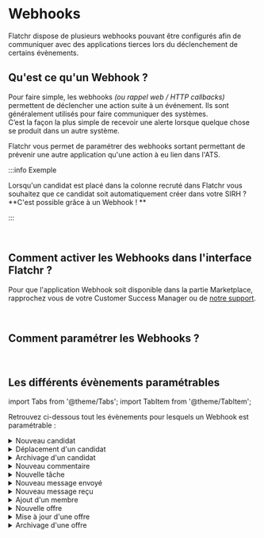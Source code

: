 # Webhooks

Flatchr dispose de plusieurs webhooks pouvant être configurés afin de communiquer avec des applications tierces lors du déclenchement de certains évènements.

## Qu'est ce qu'un Webhook ? 

Pour faire simple, les webhooks *(ou rappel web / HTTP callbacks)* permettent de déclencher une action suite à un événement. Ils sont généralement utilisés pour faire communiquer des systèmes.  
C’est la façon la plus simple de recevoir une alerte lorsque quelque chose se produit dans un autre système.  

Flatchr vous permet de paramétrer des webhooks sortant permettant de prévenir une autre application qu'une action à eu lien dans l'ATS.


:::info Exemple

Lorsqu'un candidat est placé dans la colonne recruté dans Flatchr vous souhaitez que ce candidat soit automatiquement créer dans votre SIRH ?  
**C'est possible grâce à un Webhook ! **

:::

<br/>

## Comment activer les Webhooks dans l'interface Flatchr ? 

Pour que l'application Webhook soit disponible dans la partie Marketplace, rapprochez vous de votre Customer Success Manager ou de [notre support](mailto:support@flatchr.io).

<br/>

## Comment paramétrer les Webhooks ? 


<br/>

## Les différents évènements paramétrables

import Tabs from '@theme/Tabs';
import TabItem from '@theme/TabItem';

Retrouvez ci-dessous tout les évènements pour lesquels un Webhook est paramétrable : 

<Tabs>
<TabItem value="Candidats" label="Candidats" default>
  <details>
    <summary> Nouveau candidat </summary>
      This is the detailed content
  </details>
  <details>
    <summary> Déplacement d'un candidat </summary>
      This is the detailed content
  </details>
  <details>
    <summary> Archivage d'un candidat </summary>
      This is the detailed content
  </details>
</TabItem>
<TabItem value="Actions" label="Actions" default>
  <details>
    <summary> Nouveau commentaire </summary>
      This is the detailed content
  </details>
  <details>
    <summary> Nouvelle tâche  </summary>
      This is the detailed content
  </details>
</TabItem>
<TabItem value="Messages" label="Messages" default>
  <details>
    <summary> Nouveau message envoyé </summary>
      This is the detailed content
  </details>
  <details>
    <summary> Nouveau message reçu </summary>
      This is the detailed content
  </details>
</TabItem>
<TabItem value="Membres" label="Membres" default>
  <details>
    <summary> Ajout d'un membre </summary>
      This is the detailed content
  </details>
</TabItem>
<TabItem value="Offres" label="Offres" default>
  <details>
    <summary> Nouvelle offre </summary>
      This is the detailed content
  </details>
  <details>
    <summary> Mise à jour d'une offre </summary>
      This is the detailed content
  </details>
  <details>
    <summary> Archivage d'une offre </summary>
      This is the detailed content
  </details>
</TabItem>
</Tabs>


